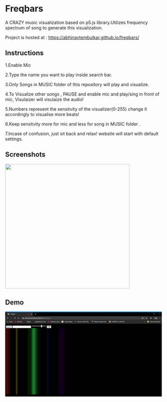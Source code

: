 # Freqbars
A CRAZY music visualization based on p5.js library.Utilizes frequency spectrum of song to generate this visualization.

Project is hosted at : https://abhinavtembulkar.github.io/freqbars/

## Instructions
1.Enable Mic

2.Type the name you want to play inside search bar.

3.Only Songs in MUSIC folder of this repository will play and visualize.

4.To Visualize other songs , PAUSE and enable mic and play/sing in front of mic, Visulaizer will visulaize the audio!

5.Numbers represent the sensitvity of the visualizer(0-255) change it accordingly to visualise more beats!

6.Keep sensitvity more for mic and less for song in MUSIC folder .

7.Incase of confusion, just sit back and relax! website will start with default settings.

## Screenshots
<img src="https://abhinavtembulkar.github.io/freqbars/images/bars.PNG" height="400px" width="400px">

## Demo
![](/images/beatss.gif)